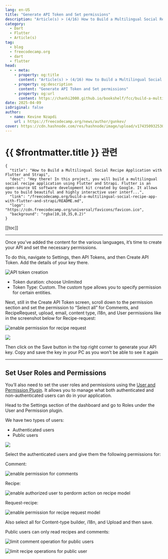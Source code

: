 ```yaml
---
lang: en-US
title: "Generate API Token and Set permissions"
description: "Article(s) > (4/16) How to Build a Multilingual Social Recipe Application with Flutter and Strapi"
category:
  - Dart
  - Flutter
  - Article(s)
tag:
  - blog
  - freecodecamp.org
  - dart
  - flutter
head:
  - - meta:
    - property: og:title
      content: "Article(s) > (4/16) How to Build a Multilingual Social Recipe Application with Flutter and Strapi"
    - property: og:description
      content: "Generate API Token and Set permissions"
    - property: og:url
      content: https://chanhi2000.github.io/bookshelf/fcc/build-a-multilingual-social-recipe-app-with-flutter-and-strapi/generate-api-token-and-set-permissions.html
date: 2025-04-09
isOriginal: false
author:
  - name: Kevine Nzapdi
    url : https://freecodecamp.org/news/author/gunkev/
cover: https://cdn.hashnode.com/res/hashnode/image/upload/v1743509325302/fd7d5d6c-9a48-4037-9cc2-3b35a92b6006.png
---
```


# {{ $frontmatter.title }} 관련

```component VPCard
{
  "title": "How to Build a Multilingual Social Recipe Application with Flutter and Strapi",
  "desc": "Hey there! In this project, you will build a multilingual social recipe application using Flutter and Strapi. Flutter is an open-source UI software development kit created by Google. It allows you to build beautiful and highly interactive user interf...",
  "link": "/freecodecamp.org/build-a-multilingual-social-recipe-app-with-flutter-and-strapi/README.md",
  "logo": "https://cdn.freecodecamp.org/universal/favicons/favicon.ico",
  "background": "rgba(10,10,35,0.2)"
}
```

[[toc]]

---

<SiteInfo
  name="How to Build a Multilingual Social Recipe Application with Flutter and Strapi"
  desc="Hey there! In this project, you will build a multilingual social recipe application using Flutter and Strapi. Flutter is an open-source UI software development kit created by Google. It allows you to build beautiful and highly interactive user interf..."
  url="https://freecodecamp.org/news/build-a-multilingual-social-recipe-app-with-flutter-and-strapi#heading-generate-api-token-and-set-permissions"
  logo="https://cdn.freecodecamp.org/universal/favicons/favicon.ico"
  preview="https://cdn.hashnode.com/res/hashnode/image/upload/v1743509325302/fd7d5d6c-9a48-4037-9cc2-3b35a92b6006.png"/>

Once you’ve added the content for the various languages, it’s time to create your API and set the necessary permissions.

To do this, navigate to Settings, then API Tokens, and then Create API Token. Add the details of your key there.

![API token creation](https://cdn.hashnode.com/res/hashnode/image/upload/v1743505239235/5a183f54-6469-4d4e-aa62-d81f4dccf8ae.png)

- Token duration: choose Unlimited
- Token Type: Custom. The custom type allows you to specify permission for certain entities.

Next, still in the Create API Token screen, scroll down to the permission section and set the permission to “Select all” for Comments, and RecipeRequest, upload, email, content type, i18n, and User permissions like in the screenshot below for Recipe-request:

![enable permission for recipe request](https://cdn.hashnode.com/res/hashnode/image/upload/v1743505260256/84f6f009-4c7a-4136-8497-6c22b9fa87de.png)

![](https://cdn.hashnode.com/res/hashnode/image/upload/v1744116611459/f5518d2e-5200-40b3-9b74-ed0b0adeeabb.png)

Then click on the Save button in the top right corner to generate your API key. Copy and save the key in your PC as you won’t be able to see it again

---

## Set User Roles and Permissions

You’ll also need to set the user roles and permissions using the [<FontIcon icon="iconfont icon-strapi"/>User and Permission Plugin](https://docs.strapi.io/dev-docs/plugins/users-permissions). It allows you to manage what both authenticated and non-authenticated users can do in your application.

Head to the Settings section of the dashboard and go to Roles under the User and Permission plugin.

We have two types of users:

- Authenticated users
- Public users

![](https://cdn.hashnode.com/res/hashnode/image/upload/v1744117848867/8023d7c4-c07b-43dc-ba00-89a958bc0672.png)

Select the authenticated users and give them the following permissions for:

Comment:

![enable permission for comments](https://cdn.hashnode.com/res/hashnode/image/upload/v1743505301527/3939448a-48f4-44fc-baa9-a528a78e73c7.png)

Recipe:

![enable authorized user to perdorm action on recipe model](https://cdn.hashnode.com/res/hashnode/image/upload/v1743505327113/f9224713-105d-4cdb-9a5b-4846d1789b07.png)

Request-recipe:

![enable permission for recipe request model](https://cdn.hashnode.com/res/hashnode/image/upload/v1743505346092/d328c629-4ea9-40a0-baa6-90a96ae364ec.png)

Also select all for Content-type builder, i18n, and Upload and then save.

Public users can only read recipes and comments:

![limit comment operation for public users](https://cdn.hashnode.com/res/hashnode/image/upload/v1743505362706/4d776b8f-84f9-4a41-a1d4-73b1a2fd6a4c.png)

![limit recipe operations for public user](https://cdn.hashnode.com/res/hashnode/image/upload/v1743505369235/54ed5f73-9841-43bf-a088-0079358b6b05.png)